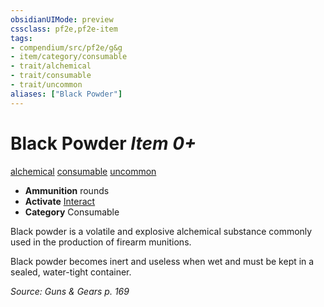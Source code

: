 ```yaml
---
obsidianUIMode: preview
cssclass: pf2e,pf2e-item
tags:
- compendium/src/pf2e/g&g
- item/category/consumable
- trait/alchemical
- trait/consumable
- trait/uncommon
aliases: ["Black Powder"]
---
```

# Black Powder *Item 0+*  
[alchemical](../../../rules/traits/alchemical.md)  [consumable](../../../rules/traits/consumable.md)  [uncommon](../../../rules/traits/uncommon.md)  

- **Ammunition** rounds
- **Activate** [Interact](../../../rules/actions/interact.md)
- **Category** Consumable

Black powder is a volatile and explosive alchemical substance commonly used in the production of firearm munitions.

Black powder becomes inert and useless when wet and must be kept in a sealed, water-tight container.

*Source: Guns & Gears p. 169*